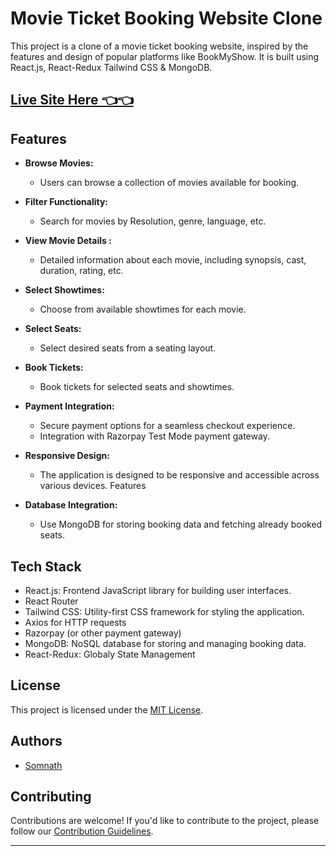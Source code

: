 
# Movie Ticket Booking Website Clone

This project is a clone of a movie ticket booking website, inspired by the features and design of popular platforms like BookMyShow. It is built using React.js, React-Redux Tailwind CSS & MongoDB.

## [Live Site Here 👈👈](https://ticketflicks-bms-clone.netlify.app/)
 
## Features

- **Browse Movies:**
  - Users can browse a collection of movies available for booking.

- **Filter Functionality:**
  - Search for movies by Resolution, genre, language, etc.

- **View Movie Details :**
  - Detailed information about each movie, including synopsis, cast, duration, rating, etc.
- **Select Showtimes:**
  - Choose from available showtimes for each movie.

- **Select Seats:**
  - Select desired seats from a seating layout.
- **Book Tickets:**
  - Book tickets for selected seats and showtimes.
   
- **Payment Integration:**
  - Secure payment options for a seamless checkout experience.
  - Integration with Razorpay Test Mode payment gateway.

- **Responsive Design:**
  - The application is designed to be responsive and accessible across various devices.
     Features

- **Database Integration:**
  - Use MongoDB for storing booking data and fetching already booked seats.
## Tech Stack

- React.js: Frontend JavaScript library for building user interfaces.
- React Router
- Tailwind CSS: Utility-first CSS framework for styling the application.
- Axios for HTTP requests
- Razorpay (or other payment gateway)
- MongoDB: NoSQL database for storing and managing booking data.
- React-Redux: Globaly State Management


## License

This project is licensed under the [MIT License](LICENSE).

## Authors

- [Somnath](https://github.com/SomnathBhunia-dev)

## Contributing

Contributions are welcome! If you'd like to contribute to the project, please follow our [Contribution Guidelines](CONTRIBUTING.md).


---

